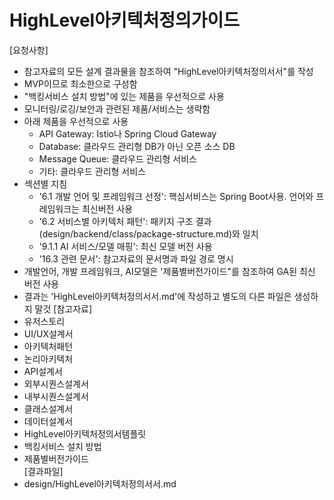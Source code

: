 # HighLevel아키텍처정의가이드

[요청사항]
- 참고자료의 모든 설계 결과물을 참조하여 "HighLevel아키텍처정의서서"를 작성
- MVP이므로 최소한으로 구성함 
- "백킹서비스 설치 방법"에 있는 제품을 우선적으로 사용 
- 모니터링/로깅/보안과 관련된 제품/서비스는 생략함 
- 아래 제품을 우선적으로 사용
  - API Gateway: Istio나 Spring Cloud Gateway
  - Database: 클라우드 관리형 DB가 아닌 오픈 소스 DB 
  - Message Queue: 클라우드 관리형 서비스 
  - 기타: 클라우드 관리형 서비스 
- 섹션별 지침
  - '6.1 개발 언어 및 프레임워크 선정': 핵심서비스는 Spring Boot사용. 언어와 프레임워크는 최신버전 사용
  - '6.2 서비스별 아키텍처 패턴': 패키지 구조 결과(design/backend/class/package-structure.md)와 일치
  - '9.1.1 AI 서비스/모델 매핑': 최신 모델 버전 사용  
  - '16.3 관련 문서': 참고자료의 문서명과 파일 경로 명시 
- 개발언어, 개발 프레임워크, AI모델은 '제품별버전가이드"를 참조하여 GA된 최신 버전 사용
- 결과는 'HighLevel아키텍처정의서서.md'에 작성하고 별도의 다른 파일은 생성하지 말것
[참고자료]
- 유저스토리
- UI/UX설계서
- 아키텍처패턴
- 논리아키텍처
- API설계서
- 외부시퀀스설계서
- 내부시퀀스설계서
- 클래스설계서
- 데이터설계서
- HighLevel아키텍처정의서템플릿
- 백킹서비스 설치 방법
- 제품별버전가이드  
[결과파일]
- design/HighLevel아키텍처정의서서.md
